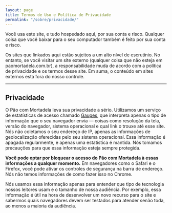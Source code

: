 ```yaml
---
layout: page
title: Termos de Uso e Política de Privacidade
permalink: "/sobre/privacidade/"
---
```


Você usa este site, e tudo hospedado aqui, por sua conta e risco. Qualquer coisa que você baixar para o seu computador também é feito por sua conta e risco.

Os sites que linkados aqui estão sujeitos a um alto nível de escrutínio. No entanto, se você visitar um site externo (qualquer coisa que não esteja em paomortadela.com.br), a responsabilidade muda de acordo com a política de privacidade e os termos desse site. Em suma, o conteúdo em sites externos está fora do nosso controle.

---

## Privacidade

O Pão com Mortadela leva sua privacidade a sério. Utilizamos um serviço de estatísticas de acesso chamado [Gauges](https://gaug.es/), que interpreta apenas o tipo de informação que o seu navegador envia — coisas como resolução da tela, versão do navegador, sistema operacional e qual link o trouxe até esse site. Nós não coletamos o seu endereço de IP, apenas as informações de geolocalização oferecidas pelo seu sistema operacional. Essa informação é apagada regularmente, e apenas uma estatística é mantida. Nós tomamos precauções para que essa informação esteja sempre protegida.

**Você pode optar por bloquear o acesso do Pão com Mortadela à essas informações a qualquer momento.** Em navegadores como o Safari e o Firefox, você pode ativar os controles de segurança na barra de endereço. Nós não temos informações de como fazer isso no Chrome.

Nós usamos essa informação apenas para entender que tipo de tecnologia nossos leitores usam e o tamanho de nossa audiência. Por exemplo, essa informação é útil na hora de desenvolver um novo recurso para o site e sabermos quais navegadores devem ser testados para atender senão toda, ao menos a maioria da audiência.